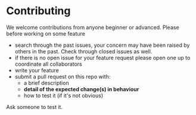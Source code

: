 # Contributing

We welcome contributions from anyone beginner or advanced. Please before working on some feature

* search through the past issues, your concern may have been raised by others in the past. Check through
closed issues as well.
* if there is no open issue for your feature request please open one up to coordinate all collaborators
* write your feature
* submit a pull request on this repo with:
  * a brief description
  * **detail of the expected change(s) in behaviour**
  * how to test it (if it's not obvious)
  
Ask someone to test it.
